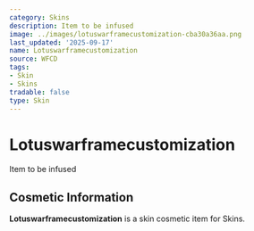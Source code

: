 ```yaml
---
category: Skins
description: Item to be infused
image: ../images/lotuswarframecustomization-cba30a36aa.png
last_updated: '2025-09-17'
name: Lotuswarframecustomization
source: WFCD
tags:
- Skin
- Skins
tradable: false
type: Skin
---
```


# Lotuswarframecustomization

Item to be infused

## Cosmetic Information

**Lotuswarframecustomization** is a skin cosmetic item for Skins.

